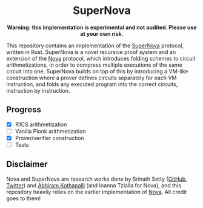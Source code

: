 <div align="center">
    <h1>
        SuperNova
    </h1>

**Warning: this implementation is experimental and not audited. Please use at your own risk.**
</div>

This repository contains an implementation of the [SuperNova](https://eprint.iacr.org/2022/1758) protocol, written in Rust. SuperNova is a novel recursive proof system and an extension of the [Nova](https://eprint.iacr.org/2021/370) protocol, which introduces folding schemes to circuit arithmetizations, in order to compress multiple executions of the same circuit into one. SuperNova builds on top of this by introducing a VM-like construction where a prover defines circuits separately for each VM instruction, and folds any executed program into the correct circuits, instruction by instruction.

## Progress

- [x] R1CS arithmetization
- [ ] Vanilla Plonk arithmetization
- [x] Prover/verifier construction
- [ ] Tests

## Disclaimer

Nova and SuperNova are research works done by Srinath Setty ([GitHub](https://github.com/srinathsetty), [Twitter](https://twitter.com/srinathtv/)) and [Abhiram Kothapalli](https://twitter.com/abhiramko/) (and Ioanna Tzialla for Nova), and this repository heavily relies on the earlier implementation of [Nova](https://github.com/microsoft/Nova). All credit goes to them!
